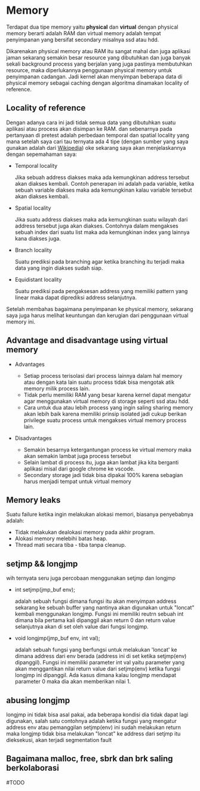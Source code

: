 # Memory
Terdapat dua tipe memory yaitu **physical** dan **virtual** dengan physical
memory berarti adalah RAM dan virtual memory adalah tempat penyimpanan yang
bersifat secondary misalnya ssd atau hdd.

Dikarenakan physical memory atau RAM itu sangat mahal dan juga aplikasi jaman
sekarang semakin besar resource yang dibutuhkan dan juga banyak sekali
background process yang berjalan yang juga pastinya membutuhkan resource, maka
diperlukannya penggunaan physical memory untuk penyimpanan cadangan. Jadi kernel
akan menyimpan beberapa data di physical memory sebagai caching dengan algoritma
dinamakan locality of reference.

## Locality of reference
Dengan adanya cara ini jadi tidak semua data yang dibutuhkan suatu aplikasi
atau process akan disimpan ke RAM. dan sebenarnya pada pertanyaan di pretest
adalah perbedaan temporal dan spatial locality yang mana setelah saya cari tau
ternyata ada 4 tipe (dengan sumber yang saya gunakan adalah dari
[Wikipedia](https://en.wikipedia.org/wiki/Locality_of_reference#Types_of_locality))
oke sekarang saya akan menjelaskannya dengan sepemahaman saya:

* Temporal locality

    Jika sebuah address diakses maka ada kemungkinan address tersebut akan
    diakses kembali. Contoh penerapan ini adalah pada variable, ketika sebuah
    variable diakses maka ada kemungkinan kalau variable tersebut akan diakses
    kembali.

* Spatial locality

    Jika suatu address diakses maka ada kemungkinan suatu wilayah dari address
    tersebut juga akan diakses. Contohnya dalam mengakses sebuah index dari
    suatu list maka ada kemungkinan index yang lainnya kana diakses juga.

* Branch locality

    Suatu prediksi pada branching agar ketika branching itu terjadi maka
    data yang ingin diakses sudah siap.

* Equidistant locality

    Suatu prediksi pada pengaksesan address yang memiliki pattern yang linear
    maka dapat diprediksi address selanjutnya.

Setelah membahas bagaimana penyimpanan ke physical memory, sekarang saya juga
harus melihat keuntungan dan kerugian dari penggunaan virtual memory ini.

## Advantage and disadvantage using **virtual memory**
* Advantages
    - Setiap process terisolasi dari process lainnya dalam hal memory atau
    dengan kata lain suatu process tidak bisa mengotak atik memory milik process
    lain.
    - Tidak perlu memiliki RAM yang besar karena kernel dapat mengatur agar
    menggunakan virtual memory di storage seperti ssd atau hdd.
    - Cara untuk dua atau lebih process yang ingin saling sharing memory akan
    lebih baik karena memiliki prinsip isolated jadi cukup berikan privilege
    suatu process untuk mengakses virtual memory process lain.

* Disadvantages
    - Semakin besarnya ketergantungan process ke virtual memory maka akan
    semakin lambat juga process tersebut
    - Selain lambat di process itu, juga akan lambat jika kita berganti aplikasi
    misal dari google chrome ke vscode.
    - Secondary storage jadi tidak bisa dipakai 100% karena sebagian harus
    menjadi tempat untuk virtual memory

## Memory leaks
Suatu failure ketika ingin melakukan alokasi memori, biasanya penyebabnya
adalah:
* Tidak melakukan dealokasi memory pada akhir program.
* Alokasi memory melebihi batas heap.
* Thread mati secara tiba - tiba tanpa cleanup.

## setjmp && longjmp
wih ternyata seru juga percobaan menggunakan setjmp dan longjmp
* int setjmp(jmp_buf env);

    adalah sebuah fungsi dimana fungsi itu akan menyimpan address sekarang ke
    sebuah buffer yang nantinya akan digunakan untuk "loncat" kembali
    menggunakan longjmp. Fungsi ini memiliki reutrn sebuah int dimana bila
    pertama kali dipanggil akan return 0 dan return value selanjutnya akan
    di set oleh value dari fungsi longjmp.

* void longjmp(jmp_buf env, int val);

    adalah sebuah fungsi yang berfungsi untuk melakukan 'loncat' ke dimana
    address dari env berada (address ini di set ketika setjmp(env) dipanggil).
    Fungsi ini memiliki parameter int val yaitu parameter yang akan menggantikan
    nilai return value dari setjmp(env) ketika fungsi longjmp ini dipanggil.
    Ada kasus dimana kalau longjmp mendapat parameter 0 maka dia akan
    memberikan nilai 1.

## abusing longjmp
longjmp ini tidak bisa asal pakai, ada beberapa kondisi dia tidak dapat lagi
digunakan, salah satu contohnya adalah ketika fungsi yang mengatur address env
atau pemanggilan setjmp(env) ini sudah melakukan return maka longjmp tidak bisa
melakukan "loncat" ke address dari setjmp itu dieksekusi, akan terjadi
segmentation fault

## Bagaimana malloc, free, sbrk dan brk saling berkolaborasi
#TODO